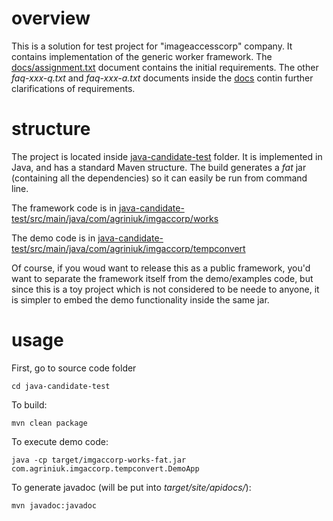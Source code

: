 # overview
This is a solution for test project for "imageaccesscorp" company.
It contains implementation of the generic worker framework.
The [docs/assignment.txt](docs/assignment.txt) document contains the initial requirements.
The other _faq-xxx-q.txt_ and _faq-xxx-a.txt_ documents inside the [docs](docs) contin further clarifications of requirements.


# structure
The project is located inside [java-candidate-test](java-candidate-test) folder. It is implemented in Java, and has a standard Maven structure.
The build generates a _fat_ jar (containing all the dependencies) so it can easily be run from command line.

The framework code is in [java-candidate-test/src/main/java/com/agriniuk/imgaccorp/works](java-candidate-test/src/main/java/com/agriniuk/imgaccorp/works)

The demo code is in [java-candidate-test/src/main/java/com/agriniuk/imgaccorp/tempconvert](java-candidate-test/src/main/java/com/agriniuk/imgaccorp/tempconvert)

Of course, if you woud want to release this as a public framework, you'd want to separate the framework itself from the demo/examples code, 
but since this is a toy project which is not considered to be neede to anyone, it is simpler to embed the demo functionality inside the same jar.


# usage
First, go to source code folder
```
cd java-candidate-test
```

To build:
```
mvn clean package
```

To execute demo code:
```
java -cp target/imgaccorp-works-fat.jar com.agriniuk.imgaccorp.tempconvert.DemoApp
```

To generate javadoc (will be put into _target/site/apidocs/_):
```
mvn javadoc:javadoc
```


